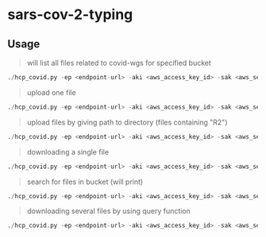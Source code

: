 # sars-cov-2-typing

## Usage

> will list all files related to covid-wgs for specified bucket

```python
./hcp_covid.py -ep <endpoint-url> -aki <aws_access_key_id> -sak <aws_secret_access_key> -b orebro --listfiles
```

> upload one file

```python
./hcp_covid.py -ep <endpoint-url> -aki <aws_access_key_id> -sak <aws_secret_access_key> -b <bucketname> -f <single-file>
```

> upload files by giving path to directory (files containing "R2")

```python
./hcp_covid.py -ep <endpoint-url> -aki <aws_access_key_id> -sak <aws_secret_access_key> -b <bucketname> -p "path/to/files*R2*"
```

> downloading a single file

```python
./hcp_covid.py -ep <endpoint-url> -aki <aws_access_key_id> -sak <aws_secret_access_key> -b <bucketname> -f <filename on HCP> -o <path/to/outputdir> --download
```

> search for files in bucket (will print)

```python
./hcp_covid.py -ep <endpoint-url> -aki <aws_access_key_id> -sak <aws_secret_access_key> -b <bucketname> -q <query> 
```

> downloading several files by using query function

```python
./hcp_covid.py -ep <endpoint-url> -aki <aws_access_key_id> -sak <aws_secret_access_key> -b <bucketname> -q <query> -o <path/to/outputdir> --download
```
